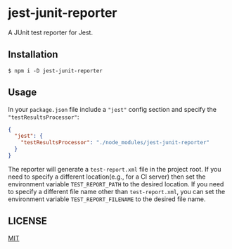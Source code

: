 # jest-junit-reporter
A JUnit test reporter for Jest.

## Installation
```shell
$ npm i -D jest-junit-reporter
```

## Usage
In your `package.json` file include a `"jest"` config section and specify the `"testResultsProcessor"`:
```json
{
  "jest": {
    "testResultsProcessor": "./node_modules/jest-junit-reporter"
  }
}
```

The reporter will generate a `test-report.xml` file in the project root. If you need to specify a different location(e.g., for a CI server) then set the environment variable `TEST_REPORT_PATH` to the desired location. If you need to specify a different file name other than `test-report.xml`, you can set the environment variable `TEST_REPORT_FILENAME` to the desired file name.

## LICENSE
[MIT](LICENSE)
